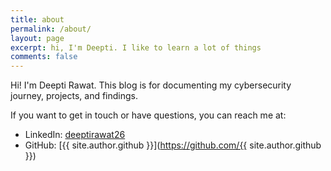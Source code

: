```yaml
---
title: about
permalink: /about/
layout: page
excerpt: hi, I'm Deepti. I like to learn a lot of things
comments: false
---
```


Hi! I'm Deepti Rawat. This blog is for documenting my cybersecurity journey, projects, and findings. 

If you want to get in touch or have questions, you can reach me at:

- LinkedIn: [deeptirawat26](https://www.linkedin.com/in/deeptirawat26/)
- GitHub: [{{ site.author.github }}](https://github.com/{{ site.author.github }})

